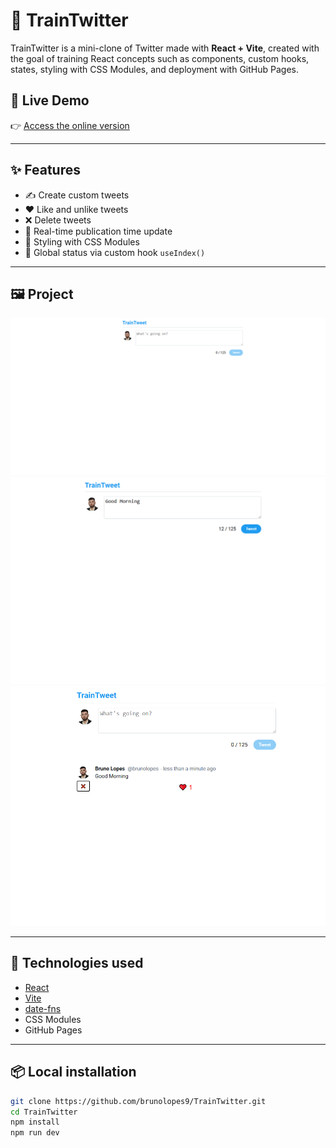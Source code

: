 # 🚆 TrainTwitter

TrainTwitter is a mini-clone of Twitter made with **React + Vite**, created with the goal of training React concepts such as components, custom hooks, states, styling with CSS Modules, and deployment with GitHub Pages.

## 🔴 Live Demo

👉 [Access the online version](https://brunolopes9.github.io/TrainTwitter/)

---

## ✨ Features

- ✍️ Create custom tweets
- ❤️ Like and unlike tweets
- ❌ Delete tweets
- 🧠 Real-time publication time update
- 🎨 Styling with CSS Modules
- 🔁 Global status via custom hook `useIndex()`

---

## 🖼️ Project

<img src ="/screenshots/t1.png"> 
<img src ="/screenshots/t2.png"> 
<img src ="/screenshots/t3.png"> 

---

## 🚀 Technologies used

- [React](https://reactjs.org)
- [Vite](https://vitejs.dev)
- [date-fns](https://date-fns.org)
- CSS Modules
- GitHub Pages

---

## 📦 Local installation

```bash
git clone https://github.com/brunolopes9/TrainTwitter.git
cd TrainTwitter
npm install
npm run dev
